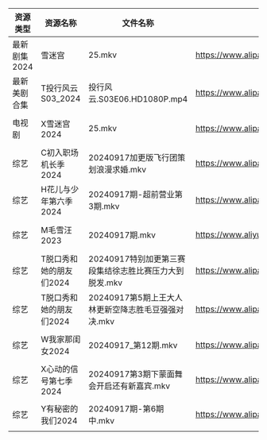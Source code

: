 | 资源类型     | 资源名称           | 文件名称                              | 分享链接                                      | 更新时间                |
| -------- | -------------- | --------------------------------- | ----------------------------------------- | ------------------- |
| 最新剧集2024 | 雪迷宫            | 25.mkv                            | https://www.alipan.com/s/tS6XVFyT8wF      | 2024-09-17 19:10:29 |
| 最新美剧合集   | T投行风云S03_2024  | 投行风云.S03E06.HD1080P.mp4           | https://www.alipan.com/s/r4CJznux8Zc      | 2024-09-17 12:07:02 |
| 电视剧      | X雪迷宫2024       | 25.mkv                            | https://www.alipan.com/s/aNWhabiRP3d      | 2024-09-17 19:07:19 |
| 综艺       | C初入职场机长季2024   | 20240917加更版飞行团策划浪漫求婚.mkv          | https://www.alipan.com/s/a9hmC3o2B18      | 2024-09-17 14:07:49 |
| 综艺       | H花儿与少年第六季2024  | 20240917期-超前营业第3期.mkv             | https://www.alipan.com/s/etrBePtYsJ7      | 2024-09-17 14:08:07 |
| 综艺       | M毛雪汪2023       | 20240917期.mkv                     | https://www.aliyundrive.com/s/asPqfgPRqAg | 2024-09-17 14:08:30 |
| 综艺       | T脱口秀和她的朋友们2024 | 20240917特别加更第三赛段集结徐志胜比赛压力大到脱发.mkv | https://www.alipan.com/s/MNa2s9FkJzL      | 2024-09-17 19:09:03 |
| 综艺       | T脱口秀和她的朋友们2024 | 20240917第5期上王大人林更新空降志胜毛豆强强对决.mkv  | https://www.alipan.com/s/MNa2s9FkJzL      | 2024-09-17 20:09:03 |
| 综艺       | W我家那闺女2024     | 20240917_第12期.mkv                 | https://www.alipan.com/s/6Zh3yAep1kC      | 2024-09-17 14:09:31 |
| 综艺       | X心动的信号第七季2024  | 20240917第3期下蒙面舞会开启还有新嘉宾.mkv       | https://www.alipan.com/s/wQqfQxMS8Sx      | 2024-09-17 20:09:29 |
| 综艺       | Y有秘密的我们2024    | 20240917期-第6期中.mkv                | https://www.alipan.com/s/knSE43DBBa6      | 2024-09-17 14:09:47 |
